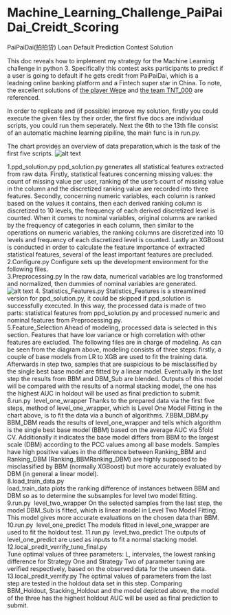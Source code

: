 # Machine_Learning_Challenge_PaiPaiDai_Creidt_Scoring
PaiPaiDai(拍拍贷) Loan Default Prediction Contest Solution  

This doc reveals how to implement my strategy for the Machine Learning challenge in python 3. Specifically this contest asks participants to predict if a user is going to default if he gets credit from PaiPaiDai, which is a leadning online banking platform and a Fintech super star in China. To note, the excellent solutions of [the player Wepe](http://bbs.pkbigdata.com/static/348_detail.html) and [the team TNT_000](http://bbs.pkbigdata.com/static/417_detail.html) are referenced.  

In order to replicate and (if possible) improve my solution, firstly you could execute the given files by their order, the first five docs are individual scripts, you could run them seperately. Next the 6th to the 13th file consist of an automatic machine learning pipiline, the main func is in run.py.  

The  chart  provides  an  overview  of  data  preparation,which  is  the  task  of  the  first  five  scripts.
![alt text](https://github.com/PengInGitHub/Machine_Learning_Challenge_PaiPaiDai_Creidt_Scoring/blob/master/data_preparation.png)

1.ppd_solution.py
ppd_solution.py generates all statistical features extracted from raw data. Firstly, statistical
features concerning missing values: the count of missing value per user, ranking of the
user’s count of missing value in the column and the discretized ranking value are recorded
into three features. Secondly, concerning numeric variables, each column is ranked based
on the values it contains, then each derived ranking column is discretized to 10 levels, the
frequency of each derived discretized level is counted. When it comes to nominal
variables, original columns are ranked by the frequency of categories in each column, then
similar to the operations on numeric variables, the ranking columns are discretized into 10
levels and frequency of each discretized level is counted. Lastly an XGBoost is conducted
in order to calculate the feature importance of extracted statistical features, several of the
least  important  features  are  precluded.  
2.Configure.py
Configure  sets  up  the  development  environment  for  the  following  files.  
3.Preprocessing.py
In the raw data, numerical variables are log transformed and normalized, then dummies of
nominal  variables  are  generated.
![alt text](https://github.com/PengInGitHub/Machine_Learning_Challenge_PaiPaiDai_Creidt_Scoring/blob/master/modelling.png)
4.  Statistics_Features.py
Statistics_Features is a streamlined version for ppd_solution.py, it could be skipped if
ppd_solution is successfully executed. In this way, the processed data is made of two parts:
statistical features from ppd_solution.py and processed numeric and nominal features from
Preprocessing.py.  
5.Feature_Selection
Ahead of modeling, processed data is selected in this section. Features that have low
variance  or  high  correlation  with  other  features  are  excluded.
The following files are in charge of modeling. As can be seen from the diagram above,
modeling consists of three steps: firstly, a couple of base models from LR to XGB are used
to fit the training data. Afterwards in step two, samples that are suspicious to be
misclassified by the single best base model are fitted by a linear model. Eventually in the
last step the results from BBM and DBM_Sub are blended. Outputs of this model will be
compared with the results of a normal stacking model, the one has the highest AUC in
hold­out  will  be  used  as  final  prediction  to  submit.
6.run.py  ­  level_one_wrapper
Thanks to the prepared data via the first five steps, method of level_one_wrapper, which is
Level  One  Model  Fitting  in  the  chart  above,  is  to  fit  the  data  via  a  bunch  of  algorithms.
7.BBM_DBM.py  
BBM_DBM reads the results of level_one_wrapper and tells which algorithm is the single
best base model (BBM) based on the average AUC via 5­fold CV. Additionally it indicates
the base model differs from BBM to the largest scale (DBM) according to the PCC values
among all base models. Samples have high positive values in the difference between
Ranking_BBM and Ranking_DBM (Ranking_BBM­Ranking_DBM) are highly supposed
to be misclassified by BBM (normally XGBoost) but more accurately evaluated by DBM
(in  general  a  linear  model).  
8.load_train_data.py  
load_train_data plots the ranking difference of instances between BBM and DBM so as to
determine  the  subsamples  for  level  two  model  fitting.  
9.run.py    ­  level_two_wrapper
On the selected samples from the last step, the model DBM_Sub is fitted, which is linear
model in Level Two Model Fitting. This model gives more accurate evaluations on the
chosen  data  than  BBM.
10.run.py    ­  level_one_predict
The  models  fitted  in  level_one_wrapper  are  used  to  fit  the  hold­out  test.
11.run.py    ­  level_two_predict
The  outputs  of  level_one_predict  are  used  as  inputs  to  fit  a  normal  stacking  model.
12.local_predit_verrify_tune_final.py  
Tune optimal values of three parameters: L, intervales, the lowest ranking difference for
Strategy One and Strategy Two of parameter tuning are verified respectively, based on the
observed  data  for  the  unseen  data.  
13.local_predit_verrify.py
The optimal values of parameters from the last step are tested in the hold­out data set in
this step. Comparing BBM_Holdout, Stacking_Holdout and the model depicted above, the
model  of  the  three  has  the  highest  hold­out  AUC  will  be  used  as  final  prediction  to  submit.
